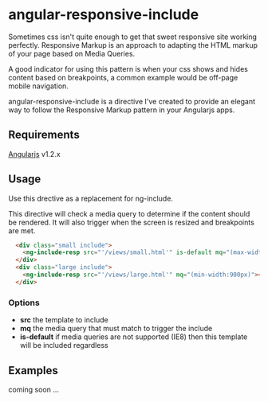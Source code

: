 angular-responsive-include
==========================

Sometimes css isn't quite enough to get that sweet responsive site working perfectly. Responsive Markup is an approach to adapting the HTML markup of your page based on Media Queries.

A good indicator for using this pattern is when your css shows and hides content based on breakpoints, a common example would be off-page mobile navigation.

angular-responsive-include is a directive I've created to provide an elegant way to follow the Responsive Markup pattern in your Angularjs apps.

## Requirements
[Angularjs](http://http://angularjs.org/) v1.2.x

## Usage
Use this drective as a replacement for ng-include. 

This directive will check a media query to determine if the content should be rendered. It will also trigger when the screen is resized and breakpoints are met. 

```html
  <div class="small include">
    <ng-include-resp src="'/views/small.html'" is-default mq="(max-width:899px)"></ng-include-resp>
  </div>
  <div class="large include">
    <ng-include-resp src="'/views/large.html'" mq="(min-width:900px)"></ng-include-resp>
  </div>
```

### Options
  * **src** the template to include
  * **mq** the media query that must match to trigger the include
  * **is-default** if media queries are not supported (IE8) then this template will be included regardless

## Examples
coming soon ...
